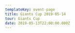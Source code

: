 ```yaml
---
templateKey: event-page
title: Giants Cup 2019-05-14
tour: Giants Cup
date: 2019-05-13T22:00:00.000Z
---
```


